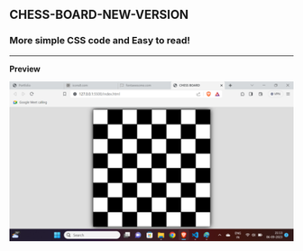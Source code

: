 ## CHESS-BOARD-NEW-VERSION
### More simple CSS code and Easy to read!

<hr>

**Preview**

![Preview](https://github.com/Ninja-Vikash/Assets/blob/main/Chessboard%20Assets/chessboard.png)
